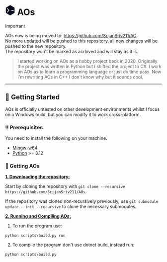 # <img title="AOs" src="res/AOs.png" width="32" height="32"> AOs
> [!IMPORTANT]
> AOs now is being moved to: https://github.com/SrijanSriv211/AO<br>
> No more updated will be pushed to this repository, all new changes will be pushed to the new repository.<br>
> The repository won't be marked as acrhived and will stay as it is.

> I started working on AOs as a hobby project back in 2020. Originally the project was written in Python but I shifted the project to C#.
> I work on AOs as to learn a programming language or just do time pass.
> Now I'm rewriting AOs in C++ I don't know why but it sounds cool.

***

## :toolbox: Getting Started
AOs is officially untested on other development environments whilst I focus on a Windows build, but you can modify it to work cross-platform.

### :bangbang: Prerequisites
You need to install the following on your machine.
- [Mingw-w64](https://www.mingw-w64.org/downloads/#mingw-builds)
- [Python](https://www.python.org/downloads) >= 3.12

### :pencil: Getting AOs
<ins>**1. Downloading the repository:**</ins>

Start by cloning the repository with `git clone --recursive https://github.com/SrijanSriv211/AOs`.

If the repository was cloned non-recursively previously, use `git submodule update --init --recursive` to clone the necessary submodules.

<ins>**2. Running and Compiling AOs:**</ins>

1. To run the program use:
```console
python scripts\build.py run
```

2. To compile the program don't use dotnet build, instead run:
```console
python scripts\build.py
```
